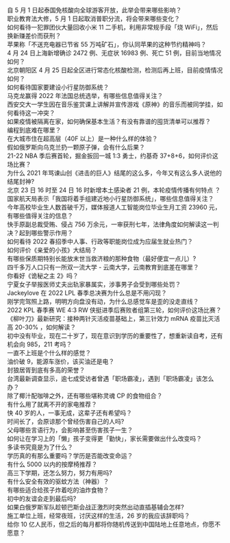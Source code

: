 自 5 月 1 日起泰国免核酸向全球游客开放，此举会带来哪些影响？  
职业教育法大修，5 月 1 日起取消普职分流，将会带来哪些变化？  
如何看待一犯罪团伙大量回收小米 11 二手机，利用非常规手段「烧 WiFi」，然后换新赚差价而获刑？  
苹果称「不送充电器已节省 55 万吨矿石」，你认同苹果的这种节约精神吗？  
4 月 24 日上海新增确诊 2472 例、无症状 16983 例、死亡 51 例，目前当地情况如何？  
北京朝阳区 4 月 25 日起全区进行常态化核酸检测，检测后再上班，目前疫情情况如何？  
如何看待国家要建设小行星防御系统？  
马克龙赢得 2022 年法国总统选举，有哪些信息值得关注？  
西安交大一学生因在音乐鉴赏课上讲解并宣传游戏《原神》的音乐而被同学挂，如何看待这一冲突？  
如果疫情被隔离在家，如何确保基本生活？有没有靠谱的囤货清单可以推荐？  
编程到底难在哪里？  
在大城市住在超高层（40F 以上）是一种什么样的体验？  
假如俄罗斯向乌克兰扔一颗原子弹，会有什么后果？  
21-22 NBA 季后赛首轮，掘金扳回一城 1:3 勇士，约基奇 37+8+6，如何评价这场比赛？  
为什么 2021 年骂谏山创《进击的巨人》结尾的这么多，今年又有这么多人说他的结尾封神?  
北京 23 日 16 时至 24 日 16 时新增本土感染者 21 例，本轮疫情传播有何特点 ？  
国家航天局表示「我国将着手组建近地小行星防御系统」，哪些信息值得关注？  
今年高校毕业生人数首破千万，媒体报道人工智能岗位毕业生月工资 23960 元，有哪些值得关注的信息？  
快手原副总裁受贿、侵占 756 万余元，一审获刑七年，法律角度如何解读这一判决？起到哪些警示作用？  
如何看待 2022 春招季中人事、行政等职能岗位成为应届生就业热门？  
如何评价《亲爱的小孩》大结局？  
有哪些保质期特别长能放末世当救济粮的那种食物（最好便宜一点儿）?  
四千多万人口只有一所双一流大学 - 云南大学，云南教育到底差在哪里？  
你看好《诡秘之主 2》吗？  
宁夏女子举报医师丈夫出轨家暴属实，涉事男子会受到哪些处罚？  
Jackeylove 在 2022 LPL 春季总决赛为什么总是不用闪现？  
刚学完驾照上路，明明方向盘没有动，为什么总感觉车是歪的没走直线？  
2022 KPL 春季赛 WE 4:3 RW 侠挺进季后赛败者组第三轮，如何评价这场比赛？  
《柳叶刀》最新研究：接种两针灭活疫苗基础上，第三针效力 mRNA 疫苗比灭活高 20-30% ，如何解读？  
初中没有毕业，现在二十岁了，现在意识到学历的重要性了，想重新读自考，还有机会向 985，211 考吗？  
一直不上班是个什么样的感觉？  
油价破 9，能源车涨价，该买油还是电？  
封狼居胥到底有多高的荣誉？  
台湾最新调查显示，逾七成受访者曾遇「职场霸凌」，遇到「职场霸凌」该怎么办？  
除了椰汁配咖啡之外，还有哪些堪称灵魂 CP 的食物组合？  
有什么用了就离不开的家电推荐？  
快 40 岁的人，一事无成，这辈子还有希望吗？  
时间长了，会原谅那个曾经伤害自己的人吗?  
父母哪些言语行为，会影响甚至伤害孩子一生？  
如何让在学习上的「懒」孩子变得更「勤快」，家长需要做出什么改变吗？  
多读书究竟是为了什么？  
学历真的有那么重要吗？学历是否能改变命运？  
有什么 5000 以内的按摩椅推荐？  
高三下学期，还怎么努力，努力有用吗?  
有什么安全有效的驱蚊方法（神器）？  
有哪些适合给孩子炸着吃的油炸食物？  
初中的友谊会走到最后吗?  
如果白俄罗斯军队趁顿巴斯会战正激烈时突然出动直插基辅会怎样?  
施工单位上班，经常夜班，讨厌这样的生活，26 岁的我应该辞职吗？  
给你 10 亿人民币，但之后的每月都将你随机传送到中国陆地上任意地点，你愿不愿意？  

